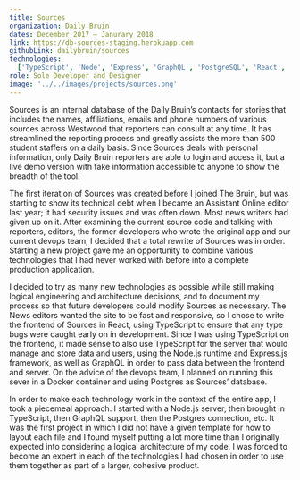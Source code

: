 ```yaml
---
title: Sources
organization: Daily Bruin
dates: December 2017 – Janurary 2018
link: https://db-sources-staging.herokuapp.com
githubLink: dailybruin/sources
technologies:
  ['TypeScript', 'Node', 'Express', 'GraphQL', 'PostgreSQL', 'React', 'Docker']
role: Sole Developer and Designer
image: '../../images/projects/sources.png'
---
```


Sources is an internal database of the Daily Bruin’s contacts for stories that includes the names, affiliations, emails and phone numbers of various sources across Westwood that reporters can consult at any time. It has streamlined the reporting process and greatly assists the more than 500 student staffers on a daily basis. Since Sources deals with personal information, only Daily Bruin reporters are able to login and access it, but a live demo version with fake information accessible to anyone to show the breadth of the tool.

The first iteration of Sources was created before I joined The Bruin, but was starting to show its technical debt when I became an Assistant Online editor last year; it had security issues and was often down. Most news writers had given up on it. After examining the current source code and talking with reporters, editors, the former developers who wrote the original app and our current devops team, I decided that a total rewrite of Sources was in order. Starting a new project gave me an opportunity to combine various technologies that I had never worked with before into a complete production application.

I decided to try as many new technologies as possible while still making logical engineering and architecture decisions, and to document my process so that future developers could modify Sources as necessary. The News editors wanted the site to be fast and responsive, so I chose to write the frontend of Sources in React, using TypeScript to ensure that any type bugs were caught early on in development. Since I was using TypeScript on the frontend, it made sense to also use TypeScript for the server that would manage and store data and users, using the Node.js runtime and Express.js framework, as well as GraphQL in order to pass data between the frontend and server. On the advice of the devops team, I planned on running this sever in a Docker container and using Postgres as Sources’ database.

In order to make each technology work in the context of the entire app, I took a piecemeal approach. I started with a Node.js server, then brought in TypeScript, then GraphQL support, then the Postgres connection, etc. It was the first project in which I did not have a given template for how to layout each file and I found myself putting a lot more time than I originally expected into considering a logical architecture of my code. I was forced to become an expert in each of the technologies I had chosen in order to use them together as part of a larger, cohesive product.
